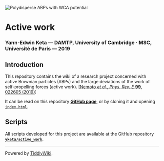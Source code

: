 ![Polydisperse ABPs with WCA potential](https://github.com/yketa/DAMTP_MSC_2019_Wiki/raw/master/Images/header.svg?sanitize=true)

# Active work
### Yann-Edwin Keta — DAMTP, University of Cambridge · MSC, Université de Paris — 2019

## Introduction

This repository contains the wiki of a research project concerned with active Brownian particles (ABPs) and the large deviations of the work of self-propelling forces (active work). [[Nemoto *et al.*, *Phys. Rev. E* **99**, 022605 (2019)](https://link.aps.org/doi/10.1103/PhysRevE.99.022605)]

It can be read on this repository **[GitHub page](https://yketa.github.io/DAMTP_MSC_2019_Wiki)**, or by cloning it and opening [`index.html`](https://github.com/yketa/DAMTP_MSC_2019_Wiki/blob/master/index.html).

## Scripts

All scripts developed for this project are available at the GitHub repository **[`yketa/active_work`](https://github.com/yketa/active_work)**.

---

Powered by [TiddlyWiki](https://tiddlywiki.com/).
